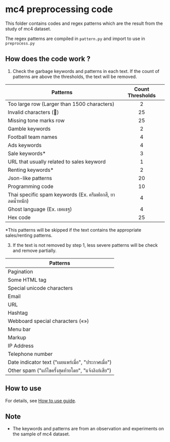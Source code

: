 # mc4 preprocessing code

This folder contains codes and regex patterns which are the result from the study of mc4 dataset.

The regex patterns are compiled in `pattern.py` and import to use in `preprocess.py`

## How does the code work ?

1. Check the garbage keywords and patterns in each text. If the count of patterns are above the thresholds, the text will be removed.

| Patterns        | Count Thresholds           |
| ------------- |:-------------:|
| Too large row (Larger than 1500 characters)      | 2 |
| Invalid characters (͹) |25|
| Missing tone marks row |25| 
| Gamble keywords |2| 
| Football team names |4| 
| Ads keywords |4| 
| Sale keywords* |3| 
| URL that usually related to sales keyword |1| 
| Renting keywords* |2| 
| Json-like patterns |20| 
| Programming code |10| 
| Thai specific spam keywords (Ex. ครีมฟอกสี, ยาลดน้ำหนัก) |4| 
| Ghost language (Ex. เธฅเธฐ) |4| 
| Hex code |25| 

*This patterns will be skipped if the text contains the appropriate sales/renting patterns.

3. If the text is not removed by step 1, less severe patterns will be check and remove partially.

| Patterns                          |
|----------------------------------|
| Pagination                        |
| Some HTML tag                     |
| Special unicode characters        |
| Email                             |
| URL                               |
| Hashtag                           |
| Webboard special characters («»)  |
| Menu bar                          |
| Markup                            |
| IP Address                        |
| Telephone number                  |
| Date indicator text ("เผยแพร่เมื่อ", "ประกาศเมื่อ") |
| Other spam ("แก้ไขครั้งสุดท้ายโดย", "แจ้งลิงก์เสีย") |

## How to use
For details, see [How to use guide](../../../src/scripts/pattern_perplexity/README.md).

## Note

- The keywords and patterns are from an observation and experiments on the sample of mc4 dataset.
